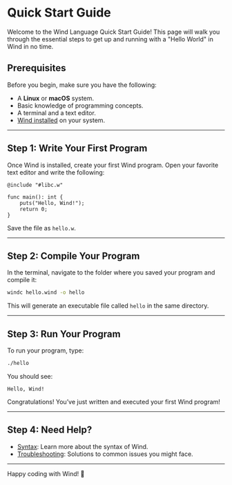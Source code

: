 # Quick Start Guide

Welcome to the Wind Language Quick Start Guide! This page will walk you through the essential steps to get up and running with a "Hello World" in Wind in no time.

## Prerequisites

Before you begin, make sure you have the following:

- A **Linux** or **macOS** system.
- Basic knowledge of programming concepts.
- A terminal and a text editor.
- [Wind installed](./install.md) on your system.

---

## Step 1: Write Your First Program

Once Wind is installed, create your first Wind program. Open your favorite text editor and write the following:

```wind
@include "#libc.w"

func main(): int {
    puts("Hello, Wind!");
    return 0;
}
```

Save the file as `hello.w`.

---

## Step 2: Compile Your Program

In the terminal, navigate to the folder where you saved your program and compile it:

```bash
windc hello.wind -o hello
```

This will generate an executable file called `hello` in the same directory.

---

## Step 3: Run Your Program

To run your program, type:

```bash
./hello
```

You should see:

```
Hello, Wind!
```


Congratulations! You’ve just written and executed your first Wind program!

---

## Step 4: Need Help?

- [Syntax](./syntax.md): Learn more about the syntax of Wind.
- [Troubleshooting](../help.md): Solutions to common issues you might face.

---

Happy coding with Wind! 🎉